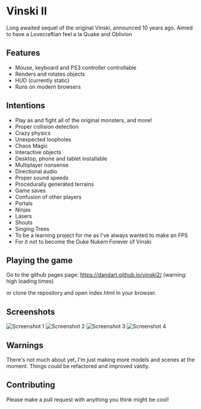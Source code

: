 # Vinski II
Long awaited sequel of the original Vinski, announced 10 years ago.
Aimed to have a Lovecraftian feel a la Quake and Oblivion

## Features
* Mouse, keyboard and PS3 controller controllable
* Renders and rotates objects
* HUD (currently static)
* Runs on modern browsers

## Intentions
* Play as and fight all of the original monsters, and more!
* Proper collision detection
* Crazy physics
* Unexpected loopholes
* Chaos Magic
* Interactive objects
* Desktop, phone and tablet installable
* Multiplayer nonsense
* Directional audio
* Proper sound speeds
* Procedurally generated terrains
* Game saves
* Confusion of other players
* Portals
* Ninjas
* Lasers
* Shouts
* Singing Trees
* To be a learning project for me as I've always wanted to make an FPS
* For it not to become the Duke Nukem Forever of Vinski

## Playing the game
Go to the github pages page:
https://dandart.github.io/vinski2/ (warning: high loading times)

or clone the repository and open index.html in your browser.

## Screenshots
![Screenshot 1](https://dandart.github.io/vinski2/img/screenshot1.png)
![Screenshot 2](https://dandart.github.io/vinski2/img/screenshot2.png)
![Screenshot 3](https://dandart.github.io/vinski2/img/screenshot3.png)
![Screenshot 4](https://dandart.github.io/vinski2/img/screenshot4.png)

## Warnings
There's not much about yet, I'm just making more models and scenes at the moment.
Things could be refactored and improved vastly.

## Contributing
Please make a pull request with anything you think might be cool!
